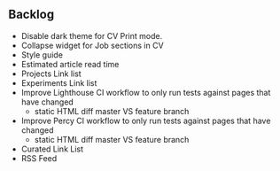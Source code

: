 ## Backlog

- Disable dark theme for CV Print mode.
- Collapse widget for Job sections in CV
- Style guide
- Estimated article read time
- Projects Link list
- Experiments Link list
- Improve Lighthouse CI workflow to only run tests against pages that have changed
    - static HTML diff master VS feature branch
- Improve Percy CI workflow to only run tests against pages that have changed
    - static HTML diff master VS feature branch
- Curated Link List
- RSS Feed
